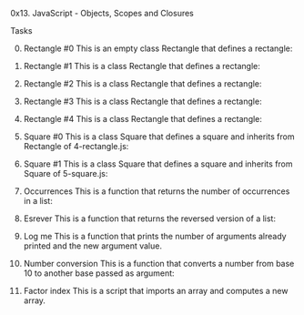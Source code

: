 0x13. JavaScript - Objects, Scopes and Closures

Tasks

0. Rectangle #0
This is an empty class Rectangle that defines a rectangle:

1. Rectangle #1
This is a class Rectangle that defines a rectangle:

2. Rectangle #2
This is a class Rectangle that defines a rectangle:

3. Rectangle #3
This is a class Rectangle that defines a rectangle:

4. Rectangle #4
This is a class Rectangle that defines a rectangle:

5. Square #0
This is a class Square that defines a square and inherits from Rectangle of 4-rectangle.js:

6. Square #1
This is a class Square that defines a square and inherits from Square of 5-square.js:

7. Occurrences
This is a function that returns the number of occurrences in a list:

8. Esrever
This is a function that returns the reversed version of a list:

9. Log me
This is a function that prints the number of arguments already printed and the new argument value.

10. Number conversion
This is a function that converts a number from base 10 to another base passed as argument:

11. Factor index
This is a script that imports an array and computes a new array.
